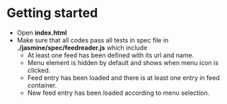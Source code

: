 # Getting started

* Open **index.html**
* Make sure that all codes pass all tests in spec file in **./jasmine/spec/feedreader.js** which include
    * At least one feed has been defined with its url and name.
    * Menu element is hidden by default and shows when menu icon is clicked.
    * Feed entry has been loaded and there is at least one entry in feed container.
    * New feed entry has been loaded according to menu selection.


